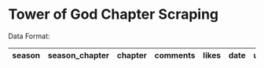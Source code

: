 # Tower of God Chapter Scraping

Data Format:

|season|season_chapter|chapter|comments|likes|date|user|comment_body|post_date|upvotes|downvotes|reply_count| scrape_date|
|:----:|:------------:|:-----:|:------:|:---:|:--:|:--:|:----------:|:-------:|:-----:|:-------:|:---------:|:----------:|

